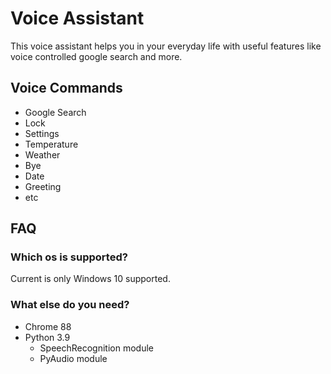# Voice Assistant

This voice assistant helps you in your everyday life with useful features like voice controlled google search and more.

## Voice Commands
- Google Search
- Lock
- Settings
- Temperature
- Weather
- Bye
- Date
- Greeting
- etc

## FAQ
### Which os is supported?
Current is only Windows 10 supported.

### What else do you need?
- Chrome 88
- Python 3.9
    + SpeechRecognition module
    + PyAudio module
